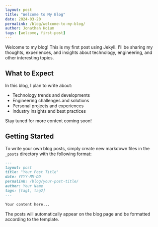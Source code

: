 ```yaml
---
layout: post
title: "Welcome to My Blog"
date: 2024-03-20
permalink: /blog/welcome-to-my-blog/
author: Jonathan Hoium
tags: [welcome, first-post]
---
```


Welcome to my blog! This is my first post using Jekyll. I'll be sharing my thoughts, experiences, and insights about technology, engineering, and other interesting topics.

## What to Expect

In this blog, I plan to write about:

- Technology trends and developments
- Engineering challenges and solutions
- Personal projects and experiences
- Industry insights and best practices

Stay tuned for more content coming soon!

## Getting Started

To write your own blog posts, simply create new markdown files in the `_posts` directory with the following format:

```markdown
---
layout: post
title: "Your Post Title"
date: YYYY-MM-DD
permalink: /blog/your-post-title/
author: Your Name
tags: [tag1, tag2]
---

Your content here...
```

The posts will automatically appear on the blog page and be formatted according to the template.

